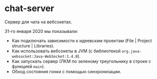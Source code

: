 # chat-server

Сервер для чата на вебсокетах.

31-го января 2020 мы показывали:
* Как подключать зависимости к идеевским проектам (File | Project structure | Libraries).
* Как использовать вебсокеты в JVM (с библиотекой `org.java-websocket:Java-WebSocket:1.4.0`).
* Как запускать сервер (ЛКМ по зеленому треугольнику в строке с функцией `main`).
* Обход состояния гонки с помощью синхронизации.
